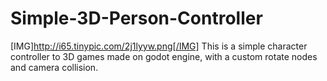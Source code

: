 # Simple-3D-Person-Controller
[IMG]http://i65.tinypic.com/2j1lyyw.png[/IMG]
This is a simple character controller to 3D games made on godot engine, with a custom rotate nodes and camera collision.
